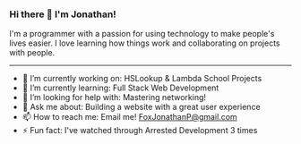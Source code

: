 ### Hi there 👋 I'm Jonathan!
I'm a programmer with a passion for using technology to make people's lives easier. I love learning how things work and collaborating on projects with people.

---

<!--
**jfox16/jfox16** is a ✨ _special_ ✨ repository because its `README.md` (this file) appears on your GitHub profile.
-->

- 🔭 I’m currently working on: HSLookup & Lambda School Projects
- 🌱 I’m currently learning: Full Stack Web Development
- 🤔 I’m looking for help with: Mastering networking!
- 💬 Ask me about: Building a website with a great user experience
- 📫 How to reach me: Email me! FoxJonathanP@gmail.com
- ⚡ Fun fact: I've watched through Arrested Development 3 times
